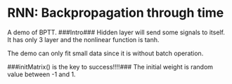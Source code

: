 RNN: Backpropagation through time
======
A demo of BPTT.
###Intro###
Hidden layer will send some signals to itself. It has only 3 layer and the nonlinear function is tanh.

The demo can only fit small data since it is without batch operation.

###initMatrix() is the key to success!!!!###
The initial weight is random value between -1 and 1.

